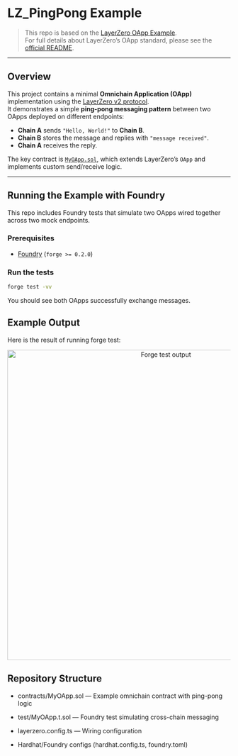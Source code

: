 
# LZ_PingPong Example

> This repo is based on the [LayerZero OApp Example](https://github.com/LayerZero-Labs/devtools/tree/main/examples/oapp).  
> For full details about LayerZero’s OApp standard, please see the [official README](https://github.com/LayerZero-Labs/devtools/tree/main/examples/oapp).

---

## Overview

This project contains a minimal **Omnichain Application (OApp)** implementation using the [LayerZero v2 protocol](https://docs.layerzero.network).  
It demonstrates a simple **ping-pong messaging pattern** between two OApps deployed on different endpoints:

- **Chain A** sends `"Hello, World!"` to **Chain B**.  
- **Chain B** stores the message and replies with `"message received"`.  
- **Chain A** receives the reply.  

The key contract is [`MyOApp.sol`](./contracts/MyOApp.sol), which extends LayerZero’s `OApp` and implements custom send/receive logic.

---

## Running the Example with Foundry

This repo includes Foundry tests that simulate two OApps wired together across two mock endpoints.

### Prerequisites
- [Foundry](https://book.getfoundry.sh/getting-started/installation) (`forge >= 0.2.0`)

### Run the tests
```bash
forge test -vv
```

You should see both OApps successfully exchange messages.

## Example Output

Here is the result of running forge test:

<p align="center"> <img src="assets/test-output.png" alt="Forge test output" width="700"/> </p>

## Repository Structure

- contracts/MyOApp.sol — Example omnichain contract with ping-pong logic

- test/MyOApp.t.sol — Foundry test simulating cross-chain messaging

- layerzero.config.ts — Wiring configuration

- Hardhat/Foundry configs (hardhat.config.ts, foundry.toml)
